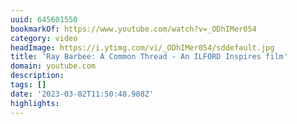 ```yaml
---
uuid: 645601550
bookmarkOf: https://www.youtube.com/watch?v=_ODhIMer054
category: video
headImage: https://i.ytimg.com/vi/_ODhIMer054/sddefault.jpg
title: 'Ray Barbee: A Common Thread - An ILFORD Inspires film'
domain: youtube.com
description:
tags: []
date: '2023-03-02T11:50:48.908Z'
highlights:
---
```



